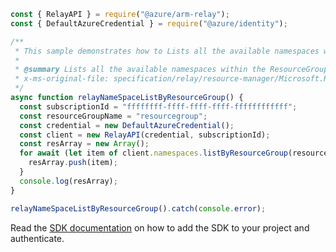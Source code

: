 ```javascript
const { RelayAPI } = require("@azure/arm-relay");
const { DefaultAzureCredential } = require("@azure/identity");

/**
 * This sample demonstrates how to Lists all the available namespaces within the ResourceGroup.
 *
 * @summary Lists all the available namespaces within the ResourceGroup.
 * x-ms-original-file: specification/relay/resource-manager/Microsoft.Relay/stable/2017-04-01/examples/NameSpaces/RelayNameSpaceListByResourceGroup.json
 */
async function relayNameSpaceListByResourceGroup() {
  const subscriptionId = "ffffffff-ffff-ffff-ffff-ffffffffffff";
  const resourceGroupName = "resourcegroup";
  const credential = new DefaultAzureCredential();
  const client = new RelayAPI(credential, subscriptionId);
  const resArray = new Array();
  for await (let item of client.namespaces.listByResourceGroup(resourceGroupName)) {
    resArray.push(item);
  }
  console.log(resArray);
}

relayNameSpaceListByResourceGroup().catch(console.error);
```

Read the [SDK documentation](https://github.com/Azure/azure-sdk-for-js/blob/%40azure%2Farm-relay_3.0.1/sdk/relay/arm-relay/README.md) on how to add the SDK to your project and authenticate.

